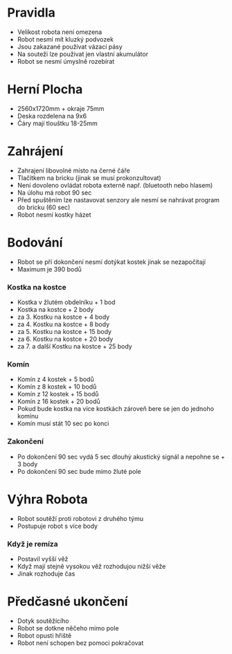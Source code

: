 # Pravidla
- Velikost robota není omezena
- Robot nesmí mít kluzký podvozek
- Jsou zakazané používat vázací pásy
- Na souteži lze použivat jen vlastní akumulátor
- Robot se nesmí úmyslně rozebírat
# Herní Plocha
- 2560x1720mm + okraje 75mm
- Deska rozdelena na 9x6
- Čáry mají tlouštku 18-25mm
# Zahrájení
- Zahrajení libovolné místo na černé čáře
- Tlačítkem na bricku (jinak se musí prokonzultovat)
- Není dovoleno ovládat robota externě např. (bluetooth nebo hlasem)
- Na úlohu má robot 90 sec
- Před spuštěním lze nastavovat senzory ale nesmí se nahrávat program do bricku (60 sec)
- Robot nesmí kostky házet
# Bodování
- Robot se pří dokončení nesmí dotýkat kostek jinak se nezapočítají
- Maximum je 390 bodů
### Kostka na kostce
- Kostka v žlutém obdelníku + 1 bod
- Kostka na kostce + 2 body
- za 3. Kostku na kostce + 4 body
- za 4. Kostku na kostce + 8 body
- za 5. Kostku na kostce + 15 body
- za 6. Kostku na kostce + 20 body
- za 7. a další Kostku na kostce + 25 body
### Komín
- Komín z 4 kostek + 5 bodů
- Komín z 8 kostek + 10 bodů
- Komín z 12 kostek + 15 bodů
- Komín z 16 kostek + 20 bodů
- Pokud bude kostka na více kostkách zároveň bere se jen do jednoho komínu
- Komín musí stát 10 sec po konci
### Zakončení
- Po dokončení 90 sec vydá 5 sec dlouhý akustický signál a nepohne se + 3 body
- Po dokončení 90 sec bude mimo žluté pole
# Výhra Robota
- Robot soutěží proti robotovi z druhého týmu
- Postupuje robot s více body
### Když je remíza
- Postavil vyšší věž
- Když mají stejně vysokou věž rozhodujou nižší věže
- Jinak rozhoduje čas
# Předčasné ukončení
- Dotyk soutěžícího
- Robot se dotkne něčeho mimo pole
- Robot opusti hřiště
- Robot není schopen bez pomoci pokračovat
